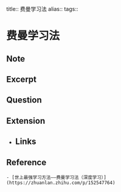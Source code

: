 title:: 费曼学习法 
alias:: 
tags:: 

# 费曼学习法
## Note
## Excerpt
## Question
## Extension
- ## Links
## Reference
	- [世上最强学习方法——费曼学习法（深度学习）](https://zhuanlan.zhihu.com/p/152547764)